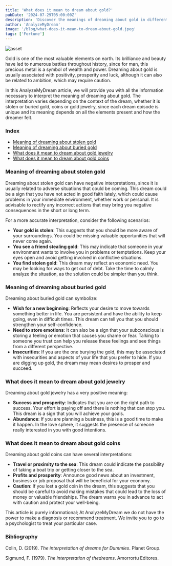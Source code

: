 ```yaml
---
title: 'What does it mean to dream about gold?'
pubDate: '2024-07-29T05:00:00Z'
description: 'Discover the meanings of dreaming about gold in different contexts, from stolen gold to jewelry and gold coins.'
author: 'AnalyzeMyDream'
image: '/blog/what-does-it-mean-to-dream-about-gold.jpeg'
tags: ['Fortune']
---
```


![asset](/blog/what-does-it-mean-to-dream-about-gold.jpeg)



Gold is one of the most valuable elements on earth. Its brilliance and beauty have led to numerous battles throughout history, since for man, this precious metal is a symbol of wealth and power. Dreaming about gold is usually associated with positivity, prosperity and luck, although it can also be related to ambition, which may require caution.

In this AnalyzeMyDream article, we will provide you with all the information necessary to interpret the meaning of dreaming about gold. The interpretation varies depending on the context of the dream, whether it is stolen or buried gold, coins or gold jewelry, since each dream episode is unique and its meaning depends on all the elements present and how the dreamer felt.


### Index

- [Meaning of dreaming about stolen gold](#meaning-of-dreaming-about-stolen-gold)
- [Meaning of dreaming about buried gold](#meaning-of-dreaming-about-buried-gold)
- [What does it mean to dream about gold jewelry](#what-does-it-mean-to-dream-about-gold-jewelry)
- [What does it mean to dream about gold coins](#what-does-it-mean-to-dream-about-gold-coins)

### Meaning of dreaming about stolen gold

Dreaming about stolen gold can have negative interpretations, since it is usually related to adverse situations that could be coming. This dream could be a sign that you have not acted in good faith lately, which could cause problems in your immediate environment, whether work or personal. It is advisable to rectify any incorrect actions that may bring you negative consequences in the short or long term.

For a more accurate interpretation, consider the following scenarios:

- **Your gold is stolen**: This suggests that you should be more aware of your surroundings. You could be missing valuable opportunities that will never come again.
- **You see a friend stealing gold**: This may indicate that someone in your environment wants to involve you in problems or temptations. Keep your eyes open and avoid getting involved in conflictive situations.
- **You find stolen gold**: This dream may reflect an economic need. You may be looking for ways to get out of debt. Take the time to calmly analyze the situation, as the solution could be simpler than you think.

### Meaning of dreaming about buried gold

Dreaming about buried gold can symbolize:

- **Wish for a new beginning**: Reflects your desire to move towards something better in life. You are persistent and have the ability to keep going, even in difficult times. This dream can tell you that you should strengthen your self-confidence.
- **Need to store emotions**: It can also be a sign that your subconscious is storing a feeling or emotion that causes you shame or fear. Talking to someone you trust can help you release these feelings and see things from a different perspective.
- **Insecurities**: If you are the one burying the gold, this may be associated with insecurities and aspects of your life that you prefer to hide. If you are digging up gold, the dream may mean desires to prosper and succeed.

### What does it mean to dream about gold jewelry

Dreaming about gold jewelry has a very positive meaning:

- **Success and prosperity**: Indicates that you are on the right path to success. Your effort is paying off and there is nothing that can stop you. This dream is a sign that you will achieve your goals.
- **Abundance**: If you are planning a business, this is a good time to make it happen. In the love sphere, it suggests the presence of someone really interested in you with good intentions. 

### What does it mean to dream about gold coins

Dreaming about gold coins can have several interpretations:

- **Travel or proximity to the sea**: This dream could indicate the possibility of taking a boat trip or getting closer to the sea.
- **Profits and prosperity**: Announce good news about an investment, business or job proposal that will be beneficial for your economy.
- **Caution**: If you lost a gold coin in the dream, this suggests that you should be careful to avoid making mistakes that could lead to the loss of money or valuable friendships. The dream warns you in advance to act with caution and protect your well-being.

This article is purely informational; At AnalyzeMyDream we do not have the power to make a diagnosis or recommend treatment. We invite you to go to a psychologist to treat your particular case.


### Bibliography

Colin, D. (2019). *The interpretation of dreams for Dummies*. Planet Group.

Sigmund, F. (1979). *The interpretation of thedreams*. Amorrortu Editores.